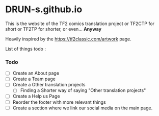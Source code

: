 # DRUN-s.github.io

This is the website of the TF2 comics translation project or TF2CTP for short or TF2TP for shorter, or even... **Anyway**

Heavily inspired by the https://tf2classic.com/artwork page.

List of things todo : 

### Todo

- [ ] Create an About page
- [ ] Create a Team page
- [ ] Create a Other translation projects
  - [ ] Finding a Shorter way of saying "Other translation projects"
- [ ] Create a Help us Page
- [ ] Reorder the footer with more relevant things
- [ ] Create a section where we link our social media on the main page.
